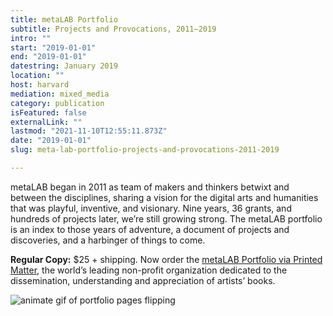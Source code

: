 ```yaml
---
title: metaLAB Portfolio
subtitle: Projects and Provocations, 2011–2019
intro: ""
start: "2019-01-01"
end: "2019-01-01"
datestring: January 2019
location: ""
host: harvard
mediation: mixed_media
category: publication
isFeatured: false
externalLink: ""
lastmod: "2021-11-10T12:55:11.873Z"
date: "2019-01-01"
slug: meta-lab-portfolio-projects-and-provocations-2011-2019

---
```

metaLAB began in 2011 as team of makers and thinkers betwixt and between the disciplines, sharing a vision for the digital arts and humanities that was playful, inventive, and visionary. Nine years, 36 grants, and hundreds of projects later, we’re still growing strong. The metaLAB portfolio is an index to those years of adventure, a document of projects and discoveries, and a harbinger of things to come. 

**Regular Copy:** $25 + shipping. Now order the [metaLAB Portfolio via Printed Matter](https://www.printedmatter.org/catalog/57245), the world’s leading non-profit organization dedicated to the dissemination, understanding and appreciation of artists’ books.

<img src="../../../assets/projects/mLportfolio/Flipping-Book.gif" alt="animate gif of portfolio pages flipping">